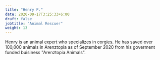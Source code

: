 ```yaml
---
title: "Henry P."
date: 2020-09-17T3:25:33+6:00
draft: false
jobtitle: "Animal Rescuer"
weight: 13
---
```


Henry is an animal expert who specializes in corgies. He has saved over 100,000 animals in Arenztopia as of September 2020 from his goverment funded buisiness "Arenztopia Animals".

